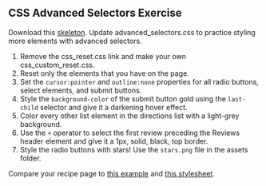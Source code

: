 ## CSS Advanced Selectors Exercise

Download this [skeleton][skeleton]. Update advanced_selectors.css to practice styling more elements with advanced selectors.

[skeleton]: ./skeleton.zip

1. Remove the css_reset.css link and make your own css_custom_reset.css.
2. Reset only the elements that you have on the page.
3. Set the `cursor:pointer` and `outline:none` properties for all radio buttons, select elements, and submit buttons.
4. Style the `background-color` of the submit button gold using the `last-child` selector and give it a darkening hover effect.
5. Color every other list element in the directions list with a light-grey background.
6. Use the `+` operator to select the first review preceding the Reviews header element and give it a 1px, solid, black, top border.
7. Style the radio buttons with stars! Use the `stars.png` file in the assets folder.

Compare your recipe page to [this example](./solution/example.html) and [this stylesheet](./solution/assets/advanced_selectors.css).
